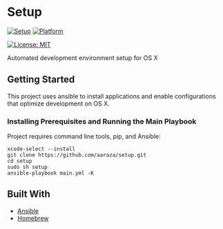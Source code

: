 # Setup

[![Setup](https://img.shields.io/badge/aaraza-setup-blue.svg)](http://github.com/aaraza/setup)
[![Platform](https://img.shields.io/badge/platform-osx-blue.svg)](http://apple.com)
<!-- [![Build Status](https://travis-ci.com/aaraza/setup.svg?branch=dev)](https://travis-ci.com/aaraza/setup) -->
[![License: MIT](https://img.shields.io/badge/License-MIT-yellow.svg)](https://opensource.org/licenses/MIT)

Automated development environment setup for OS X

## Getting Started

This project uses ansible to install applications and enable configurations that optimize development on OS X.

### Installing Prerequisites and Running the Main Playbook 
Project requires command line tools, pip, and Ansible:
```
xcode-select --install
git clone https://github.com/aaraza/setup.git
cd setup
sudo sh setup
ansible-playbook main.yml -K
```

## Built With
- [Ansible](https://www.ansible.com/)
- [Homebrew](https://brew.sh/)
